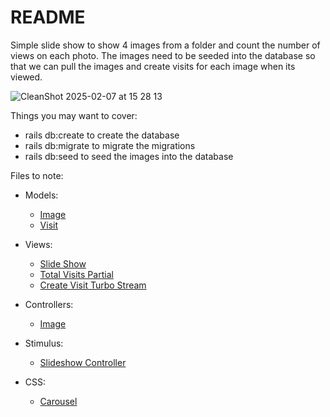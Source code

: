 # README
Simple slide show to show 4 images from a folder and count the number of views on each photo.
The images need to be seeded into the database so that we can pull the images and create visits for each image when its viewed.

![CleanShot 2025-02-07 at 15 28 13](https://github.com/user-attachments/assets/3651badf-a49f-47ce-b56a-3df6e692f28f)

Things you may want to cover:

* rails db:create to create the database
* rails db:migrate to migrate the migrations
* rails db:seed to seed the images into the database

Files to note:

  - Models:
    * [Image](app/models/image.rb)
    * [Visit](app/models/visit.rb)

  - Views:
    * [Slide Show](app/views/images/index.html.erb)
    * [Total Visits Partial](app/views/images/_visit_counts.html.erb)
    * [Create Visit Turbo Stream](app/views/images/create_visit.turbo_stream.erb)

  - Controllers:
    * [Image](app/controllers/images_controller.rb)

  - Stimulus:
    * [Slideshow Controller](app/javascript/controllers/slideshow_controller.js)

  - CSS:
    * [Carousel](app/assets/stylesheets/carousel.css)
